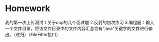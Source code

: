 # Homework
我的第一次上传测试
1.关于oop的几个面试题
2.反射的初次练习
3.编程题：输入一个文件目录，将该文件目录中的文件内容汇总含有“java”关键字的文件进行输出。（递归）（FileFilter接口）
